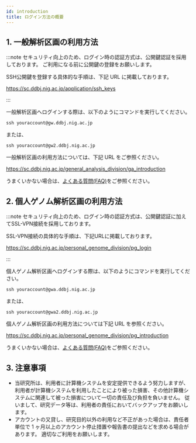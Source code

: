 ```yaml
---
id: introduction
title: ログイン方法の概要
---
```


## 1. 一般解析区画の利用方法

:::note
セキュリティ向上のため、ログイン時の認証方式は、公開鍵認証を採用しております。 ご利用になる前に公開鍵の登録をお願いします。

SSH公開鍵を登録する具体的な手順は、下記 URL に掲載しております。
 
https://sc.ddbj.nig.ac.jp/application/ssh_keys

:::

一般解析区画へログインする際は、以下のようにコマンドを実行してください。

```
ssh youraccount@gw.ddbj.nig.ac.jp 
```

または、

```
ssh youraccount@gw2.ddbj.nig.ac.jp
```

一般解析区画の利用方法については、下記 URL をご参照ください。 

https://sc.ddbj.nig.ac.jp/general_analysis_division/ga_introduction


うまくいかない場合は、[<u>よくある質問(FAQ)</u>](/faq/faq_login_general)をご参照ください。


## 2. 個人ゲノム解析区画の利用方法

:::note
セキュリティ向上のため、ログイン時の認証方式は、公開鍵認証に加えてSSL-VPN接続を採用しております。


SSL-VPN接続の具体的な手順は、下記URLに掲載しております。

https://sc.ddbj.nig.ac.jp/personal_genome_division/pg_login

:::

個人ゲノム解析区画へログインする際は、以下のようにコマンドを実行してください。

```
ssh youraccount@gwa.ddbj.nig.ac.jp
```

または、

```
ssh youraccount@gwa2.ddbj.nig.ac.jp
```


個人ゲノム解析区画の利用方法については下記 URL を参照ください。 

https://sc.ddbj.nig.ac.jp/personal_genome_division/pg_introduction

うまくいかない場合は、[<u>よくある質問(FAQ)</u>](/faq/faq_login_personal)をご参照ください。


## 3. 注意事項

- 当研究所は、利用者に計算機システムを安定提供できるよう努力しますが、利用者が計算機システムを利用したことにより被った損害、その他計算機システムに関連して被った損害について一切の責任及び負担を負いません。 従いまして、研究データ等は、利用者の責任においてバックアップをお願いします。
- アカウントの又貸し、研究目的以外の利用など不正があった場合は、責任者単位で 1 ヶ月以上のアカウント停止措置や報告書の提出などを求める場合があります。 適切なご利用をお願いします。
